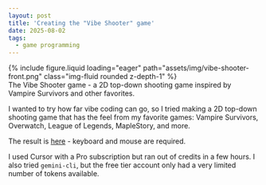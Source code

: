 ```yaml
---
layout: post
title: 'Creating the "Vibe Shooter" game'
date: 2025-08-02
tags:
  - game programming
---
```


<div class="row mt-3">
    <div class="col-sm mt-3 mt-md-0">
        {% include figure.liquid loading="eager" path="assets/img/vibe-shooter-front.png" class="img-fluid rounded z-depth-1" %}
    </div>
</div>
<div class="caption">
    The Vibe Shooter game - a 2D top-down shooting game inspired by Vampire Survivors and other favorites.
</div>

I wanted to try how far vibe coding can go, so I tried making a 2D top-down shooting game that has the feel from my favorite games: Vampire Survivors, Overwatch, League of Legends, MapleStory, and more. 

The result is [here](https://vibe-shooter-six.vercel.app/) - keyboard and mouse are required.

I used Cursor with a Pro subscription but ran out of credits in a few hours. I also tried `gemini-cli`, but the free tier account only had a very limited number of tokens available.

